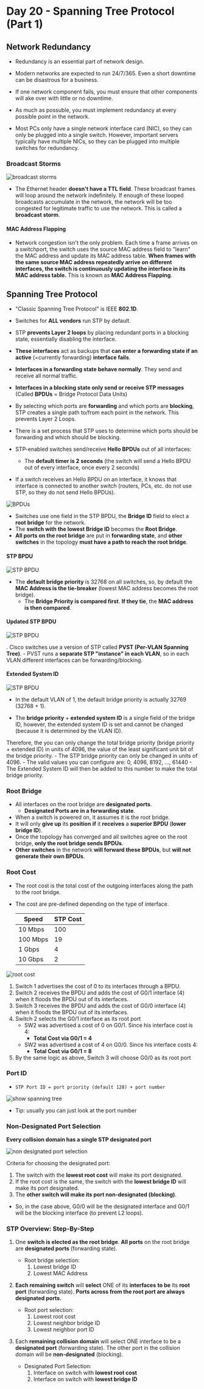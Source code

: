 # Day 20 - Spanning Tree Protocol (Part 1)

## Network Redundancy

-   Redundancy is an essential part of network design.
-   Modern networks are expected to run 24/7/365. Even a short downtime can be disastrous for a business.
-   If one network component fails, you must ensure that other components will ake over with little or no downtime.
-   As much as possuble, you must implement redundancy at every possible point in the network.

-   Most PCs only have a single network interface card (NIC), so they can only be plugged into a single switch. However, important servers typically have multiple NICs, so they can be plugged into multiple switches for redundancy.

### Broadcast Storms

![broadcast storms](assets/day20/broadcast-storms.png)

-   The Ethernet header **doesn't have a TTL field**. These broadcast frames will loop around the network indefinitely. If enough of these looped broadcasts accumulate in the network, the network will be too congested for legitimate traffic to use the network. This is called a **broadcast storm**.

#### MAC Address Flapping

-   Network congestion isn't the only problem. Each time a frame arrives on a switchport, the switch uses the source MAC address field to "learn" the MAC address and update its MAC address table. **When frames with the same source MAC address repeatedly arrive on different interfaces, the switch is continuously updating the interface in its MAC address table.** This is known as **MAC Address Flapping**.

## Spanning Tree Protocol

-   "Classic Spanning Tree Protocol" is IEEE **802.1D**.
-   Switches for **ALL vendors** run STP by default.
-   STP **prevents Layer 2 loops** by placing redundant ports in a blocking state, essentially disabling the interface.
-   **These interfaces** act as backups that **can enter a forwarding state if** **an active** (=currently forwarding) **interface fails**.
-   **Interfaces in a forwarding state behave normally**. They send and receive all normal traffic.
-   **Interfaces in a blocking state only send or receive STP messages** (Called **BPDUs** = Bridge Protocol Data Units)

-   By selecting which ports are **forwarding** and which ports are **blocking**, STP creates a single path to/from each point in the network. This prevents Layer 2 Loops.
-   There is a set process that STP uses to determine which ports should be forwarding and which should be blocking.
-   STP-enabled switches send/receive **Hello BPDUs** out of all interfaces:

    -   The **default timer is 2 seconds** (the switch will send a Hello BPDU out of every interface, once every 2 seconds)

-   If a switch receives an Hello BPDU on an interface, it knows that interface is connected to another switch (routers, PCs, etc. do not use STP, so they do not send Hello BPDUs).

![BPDUs](assets/day20/bpdu-example.png)

-   Switches use one field in the STP BPDU, the **Bridge ID** field to elect a **root bridge** for the network.
-   The **switch with the lowest Bridge ID** becomes the **Root Bridge**.
-   **All ports on the root bridge** are put in **forwarding state**, and **other switches** in the topology **must have a path to reach the root bridge**.

#### STP BPDU

![STP BPDU](assets/day20/stp-bpdu.png)

-   The **default bridge priority** is 32768 on all switches, so, by default the **MAC Address is the tie-breaker** (lowest MAC address becomes the root bridge).
    -   The **Bridge Priority is compared first**. **If they tie**, the **MAC address is then compared**.

#### Updated STP BPDU

![STP BPDU](assets/day20/pvst-vpdu.png)

. Cisco switches use a version of STP called **PVST (Per-VLAN Spanning Tree)**. - PVST runs a **separate STP "instance" in each VLAN**, so in each VLAN different interfaces can be forwarding/blocking.

#### Extended System ID

![STP BPDU](assets/day20/pvst-extended-system-id.png)

-   In the default VLAN of 1, the default bridge priority is actually 32769 (32768 + 1).

-   The **bridge priority** + **extended system ID** is a single field of the bridge ID, however, the extended system ID is set and cannot be changed (because it is determined by the VLAN ID).

Therefore, the you can only change the total bridge priority (bridge priority + extended ID) in units of 4096, the value of the least significant unit bit of the bridge priority. - The STP bridge priority can only be changed in units of 4096. - The valid values you can configure are: 0, 4096, 8192, ..., 61440 - The Extended System ID will then be added to this number to make the total bridge priority.

### Root Bridge

-   All interfaces on the root bridge are **designated ports**.
    -   **Designated Ports are in a forwarding state**.
-   When a switch is powered on, it assumes it is the root bridge.
-   It will only **give up** its **position** **if** it **receives** a **superior BPDU** (**lower bridge ID**).
-   Once the topology has converged and all switches agree on the root bridge, **only the root bridge sends BPDUs**.
-   **Other switches** in the network **will forward these BPDUs**, but **will not generate their own BPDUs**.

### Root Cost

- The root cost is the total cost of the outgoing interfaces along the path to the root bridge.

- The cost are pre-defined depending on the type of interface.

    | Speed    | STP Cost |
    | -------- | -------- |
    | 10 Mbps  | 100      |
    | 100 Mbps | 19       |
    | 1 Gbps   | 4        |
    | 10 Gbps  | 2        |



![root cost](assets/day20/root-cost.png)

1) Switch 1 advertises the cost of 0 to its interfaces through a BPDU.
2) Switch 2 receives the BPDU and adds the cost of G0/1 interface (4) when it floods the BPDU out of its interfaces.
3) Switch 3 receives the BPDU and adds the cost of G0/0 interface (4) when it floods the BPDU out of its interfaces.
4) Switch 2 selects the G0/1 interface as its root port
    - SW2 was advertised a cost of 0 on G0/1. Since his interface cost is 4:
        - **Total Cost via G0/1 = 4**
    - SW2 was advertised a cost of 4 on G0/0. Since his interface costs 4:
        - **Total Cost via G0/1 = 8**
5) By the same logic as above, Switch 3 will choose G0/0 as its root port 

### Port ID

- `STP Port ID = port priority (default 128) + port number`

![show spanning tree](assets/day20/show-spanning-tree.png)

- Tip: usually you can just look at the port number

### Non-Designated Port Selection

**Every collision domain has a single STP designated port**

![non designated port selection](assets/day20/non-designated-port-selection.png)

Criteria for choosing the designated port:

1) The switch with the **lowest root cost** will make its port designated.
2) If the root cost is the same, the switch with the **lowest bridge ID** will make its port designated.
3) The **other switch will make its port non-designated (blocking)**.

- So, in the case above, G0/0 will be the designated interface and G0/1 will be the blocking interface (to prevent L2 loops).

### STP Overview: Step-By-Step

1) One **switch is elected as the root bridge**. **All ports** on the root bridge are **designated ports** (forwarding state). 
    - Root bridge selection:
        1) Lowest bridge ID
        2) Lowest MAC Address

2) **Each remaining switch** will **select** ONE of its **interfaces** **to be** its **root port** (forwarding state). **Ports across from the root port are always designated ports.** 
    - Root port selection:
        1) Lowest root cost
        2) Lowest neighbor bridge ID
        3) Lowest neighbor port ID

3) Each **remaining collision domain** will select ONE interface to be a **designated port** (forwarding state). The other port in the collision domain will be **non-designated** (blocking).
    - Designated Port Selection:
        1) Interface on switch with **lowest root cost**
        2) Interface on switch with **lowest bridge ID**

